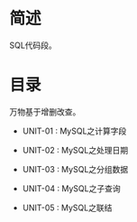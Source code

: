 # 简述

SQL代码段。

# 目录

万物基于增删改查。

+ UNIT-01 : MySQL之计算字段

+ UNIT-02 : MySQL之处理日期

+ UNIT-03 : MySQL之分组数据

+ UNIT-04 : MySQL之子查询

+ UNIT-05 : MySQL之联结
